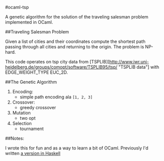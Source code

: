 #ocaml-tsp

A genetic algorithm for the solution of the traveling salesman problem
implemented in OCaml.

##Traveling Salesman Problem

Given a list of cities and their coordinates compute the shortest path passing
through all cities and returning to the origin.  The problem is NP-hard.

This code operates on tsp city data from [TSPLIB][http://www.iwr.uni-heidelberg.de/groups/comopt/software/TSPLIB95/tsp/ "TSPLIB data"] with EDGE_WEIGHT_TYPE EUC_2D.

##The Genetic Algorithm

 1. Encoding:
    - simple path encoding ala `[1, 2, 3]`
 2. Crossover:
    - greedy crossover
 3. Mutation
    - two opt
 4. Selection
    - tournament

##Notes:

I wrote this for fun and as a way to learn a bit of OCaml.
Previously I'd written [a version in Haskell](http://github.com/travisbrady/shabonkie/tree/master "Shabonkie")
